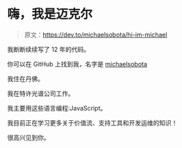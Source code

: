 # 嗨，我是迈克尔

> 原文：<https://dev.to/michaelsobota/hi-im-michael>

我断断续续写了 12 年的代码。

你可以在 GitHub 上找到我，名字是 [michaelsobota](https://github.com/michaelsobota)

我住在丹佛。

我在特许光谱公司工作。

我主要用这些语言编程:JavaScript。

我目前正在学习更多关于价值流、支持工具和开发运维的知识！

很高兴见到你。